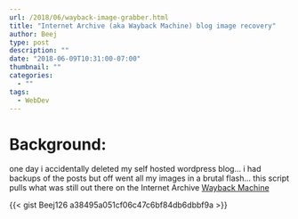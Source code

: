 ```yaml
---
url: /2018/06/wayback-image-grabber.html
title: "Internet Archive (aka Wayback Machine) blog image recovery"
author: Beej
type: post
description: ""
date: "2018-06-09T10:31:00-07:00"
thumbnail: ""
categories:
  - ""
tags:
  - WebDev
---
```


# Background: 
one day i accidentally deleted my self hosted wordpress blog... i had backups of the posts but off went all my images in a brutal flash... this script pulls what was still out there on the Internet Archive [Wayback Machine](https://archive.org/web/)

{{< gist Beej126 a38495a051cf06c47c6bf84db6dbbf9a >}}